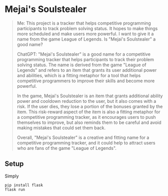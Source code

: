 # Mejai's Soulstealer

> Me: This project is a tracker that helps competitive programming participants to track problem solving status. It hopes to make things more scheduled and make users more powerful. I want to give it a name from the game League of Legends. Is "Mejai's Soulstealer" a good name? 
> 
> ChatGPT: "Mejai's Soulstealer" is a good name for a competitive programming tracker that helps participants to track their problem solving status. The name is derived from the game "League of Legends" and refers to an item that grants its user additional power and abilities, which is a fitting metaphor for a tool that helps competitive programmers to improve their skills and become more powerful.
>
> In the game, Mejai's Soulstealer is an item that grants additional ability power and cooldown reduction to the user, but it also comes with a risk. If the user dies, they lose a portion of the bonuses granted by the item. This risk-reward aspect of the item is also a fitting metaphor for a competitive programming tracker, as it encourages users to push themselves to improve, but also reminds them to be careful and avoid making mistakes that could set them back.
>
> Overall, "Mejai's Soulstealer" is a creative and fitting name for a competitive programming tracker, and it could help to attract users who are fans of the game "League of Legends".


## Setup
Simply
```
pip install flask
flask run
```